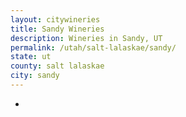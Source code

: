 ```yaml
---
layout: citywineries
title: Sandy Wineries
description: Wineries in Sandy, UT
permalink: /utah/salt-lalaskae/sandy/
state: ut
county: salt lalaskae
city: sandy
---
```

-
